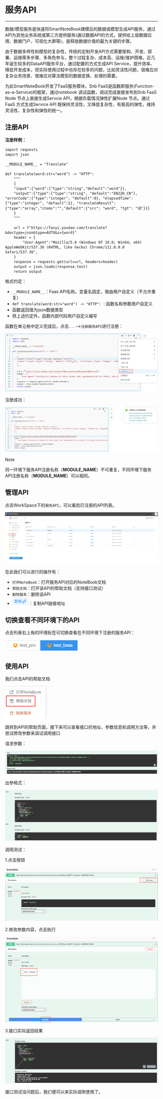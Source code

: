 # 服务API
---
<!-- 需精简： -->

数据/模型服务是快速将SmartNoteBook建模后的数据或模型生成API服务，通过API为其他业务系统或第三方提供服务(通过数据API的方式，提供给上层数据应用、数据门户，可视化大屏等)，是释放数据价值的最为关键的步骤。

由于数据多样性和模型的复杂性，传统的定制开发API方式需要架构、开发、部署、运维等多步骤、多角色参与，整个过程复杂、成本高、运维/维护困难。近几年诞生较多的DataAPI服务平台，通过配置的方式生成API Service，提升效率、降低开发成本，但实际使用过程中也存在较多的问题，比如灵活性问题，很难应对复杂业务场景、很难应对算法模型的数据变换、处理的需要。

为此SmartNoteBook开发了FaaS服务模块，Snb FaaS是函数即服务(Function-as-a-Service)的框架，通过notebook 调试函数，调试完成直接发布到Snb FaaS Node 节点上直接生成Servcie API，根据负载情况弹性扩展Node 节点。通过FaaS 方式生成Service API 既保持灵活性，又降低复杂性，有极高的弹性，维持灵活性、复杂性和弹性的统一。

## 注册API

**注册样例：**

```
import requests
import json

__MODULE_NAME__ = "Translate"

def translate(word:str="word") -> "HTTP":
    """
    {
    "input":{"word":{"type":"string","default":"word"}},
    "output":{"type":{"type":"string", "default":"EN2ZH_CN"}, "errorCode":{"type":"integer", "default":0}, "elapsedTime":{"type":"integer", "default":1}, "translateResult":{"type":"array","items":"","default":{"src": "word", "tgt": "词"}}}
    }
    """

    url = f"https://fanyi.youdao.com/translate?&doctype=json&type=AUTO&i={word}"
    header = {
        "User-Agent":"Mozilla/5.0 (Windows NT 10.0; Win64; x64) AppleWebKit/537.36 (KHTML, like Gecko) Chrome/111.0.0.0 Safari/537.36",
    }
    response = requests.get(url=url, headers=header)
    output = json.loads(response.text)
    return output
```

格式约定：

* `__MODULE_NAME__`：Faas API名称。变量名固定，值由用户自定义（不允许重复）
* `def translate(word:str="word") -> "HTTP": `: 函数名和参数用户自定义
* 函数返回值为json数据类型
* 除上述约定外，函数内部代码用户自定义编写

函数在单元格中定义完成后，点击`...`-->`注册服务API`进行注册：

<!-- ![图 1](../images/fass_reg.png)   -->
<!-- ![图 0](../images/c8c2657d02359bebd3f4b7e97cb1f20d30dd47a5cf02fc8b1f2206f37fececdd.png)   -->

<!-- ![图 1](../images/79aa26c024ef6caffdc7473d83104efa16261933bab1b5ad78ac9fd33472ca78.png)   -->

![图 2](../images/e87d7cb9a2d08ffaec9dbe6893478605e4ed22d985f74111b3433555e6a4a745.png)  


注册成功：

<!-- ![图 2](../images/fass_reg_succ.png)   -->
![图 3](../images/4c7d11070a1fbeafd30a213aca3ef8d7c2fe902e2e807b6bafea5161788e89e8.png)  


> [!NOTE]
> 同一环境下服务API注册名称（__MODULE_NAME__）不可重复，不同环境下服务API注册名称（__MODULE_NAME__）可以相同。

## 管理API

点击WorkSpace下的`服务API`，可以看到已注册的API列表。

![图 3](../images/apilist.png)  

在此我们可以进行的操作有：

- `打开NoteBook`：打开服务API对应的NoteBook文档
- `帮助文档`：打开该API的帮助文档（支持接口测试）
- `删除服务`：删除该API
- <img src="../images/copy.png"  style="display: inline-block;padding:0px;border:0px"  />：复制API链接地址

## 切换查看不同环境下的API

点击列表右上角的环境标签可切换查看在不同环境下注册的服务API：
<!-- ![图 5](../images/diffnodeapi.png)   -->
![图 4](../images/6ba5410d90d6d0ccad1941b4f35df66542032b286a8f976a22329d023b93a7db.png)  

## 使用API

我们点击API的帮助文档

![图 6](../images/helpdoc.png)  

跳转到API的帮助页面，接下来可以查看接口的地址、参数信息和调用方法等，并尝试修改参数来调试调用接口

请求参数：

![图 7](../images/input.png)  

出参格式：

![图 8](../images/output.png)  

调用测试：

1.点击按钮

![图 9](../images/testitout.png)  

2.修改参数内容，点击执行

![图 10](../images/editcontent.png)  

3.接口实际返回结果

![图 11](../images/response.png)  

接口测试没问题后，我们便可以来实际调用使用了。